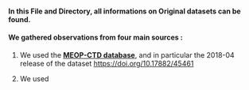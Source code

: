 
#### In this File and Directory, all informations on Original datasets can be found. 
#### We gathered observations from four main sources :

1) We used the [**MEOP-CTD database**](http://www.meop.net/database/meop-databases/density-of-data.html), and in particular the 2018-04 release of the dataset https://doi.org/10.17882/45461

2) We used 
